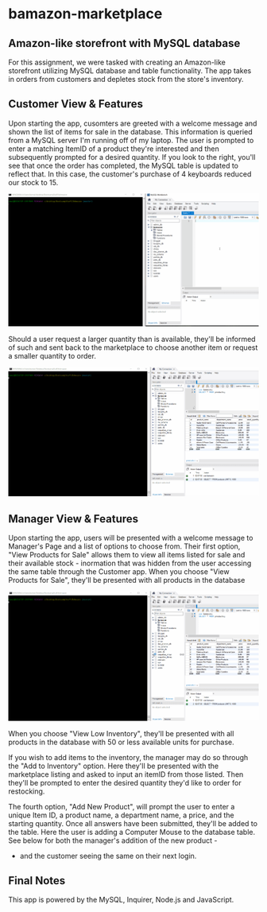 # bamazon-marketplace

## Amazon-like storefront with MySQL database

For this assignment, we were tasked with creating an Amazon-like storefront utilizing MySQL database and table functionality. The app takes in orders from customers and depletes stock from the store's inventory. 

## Customer View & Features

Upon starting the app, cusomters are greeted with a welcome message and shown the list of items for sale in the database. This information is queried from a MySQL server I'm running off of my laptop. The user is prompted to enter a matching ItemID of a product they're interested and then subsequently prompted for a desired quantity. If you look to the right, you'll see that once the order has completed, the MySQL table is updated to reflect that. In this case, the customer's purchase of 4 keyboards reduced our stock to 15. 

<img src="./gifs/step1.gif">

Should a user request a larger quantity than is available, they'll be informed of such and sent back to the marketplace to choose another item or request a smaller quantity to order.

<img src="./gifs/step2.gif">


## Manager View & Features

Upon starting the app, users will be presented with a welcome message to Manager's Page and a list of options to choose from. Their first option, "View Products for Sale" allows them to view all items listed for sale and their available stock - inormation that was hidden from the user accessing the same table through the Customer app.
When you choose "View Products for Sale", they'll be presented with all products in the database 

<img src="./gifs/step3.gif">

When you choose "View Low Inventory", they'll be presented with all products in the database with 50 or less available units for purchase.


If you wish to add items to the inventory, the manager may do so through the "Add to Inventory" option. Here they'll be presented with the marketplace listing and asked to input an itemID from those listed. Then they'll be prompted to enter the desired quantity they'd like to order for restocking.


The fourth option, "Add New Product", will prompt the user to enter a unique Item ID, a product name, a department name, a price, and the starting quantity. Once all answers have been submitted, they'll be added to the table. Here the user is adding a Computer Mouse to the database table. See below for both the manager's addition of the new product - 


- and the customer seeing the same on their next login.



## Final Notes

This app is powered by the MySQL, Inquirer, Node.js and JavaScript. 